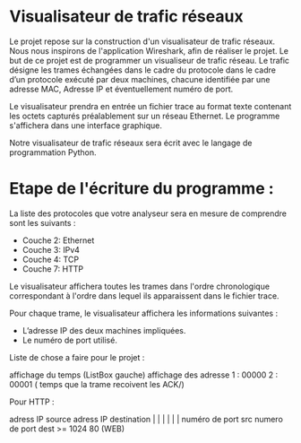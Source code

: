 ﻿# Visualisateur de trafic réseaux

Le projet repose sur la construction d'un visualisateur de trafic réseaux. Nous nous inspirons de l'application Wireshark, afin de réaliser le projet. 
Le but de ce projet est de programmer un visualiseur de trafic réseau. Le trafic désigne les trames échangées dans le cadre du protocole dans le cadre d’un protocole exécuté par deux machines, chacune identifiée par une adresse MAC, Adresse IP et éventuellement numéro de port.

Le visualisateur prendra en entrée un fichier trace au format texte contenant les 
octets capturés préalablement sur un réseau Ethernet. Le programme s'affichera dans une interface graphique.

Notre visualisateur de trafic réseaux sera écrit avec le langage de programmation Python. 

# Etape de l'écriture du programme : 
La liste des protocoles que votre analyseur sera en mesure de comprendre sont les
suivants :
- Couche 2: Ethernet
- Couche 3: IPv4
- Couche 4: TCP
- Couche 7: HTTP


Le visualisateur affichera toutes les trames dans l'ordre chronologique correspondant à l'ordre dans lequel ils apparaissent dans le fichier trace.
 
 Pour chaque trame, le visualisateur affichera les informations suivantes : 
- L’adresse IP des deux machines impliquées.
- Le numéro de port utilisé.

Liste de chose a faire pour le projet : 

affichage du temps (ListBox gauche)                                          affichage des adresse 
1 : 00000 
2 : 00001 ( temps que la trame recoivent les ACK/)


Pour HTTP : 

adress IP source         adress IP destination
        |                           |
        |                           |
        |                           |
numéro de port src          numero de port dest 
    >= 1024                         80 (WEB)




